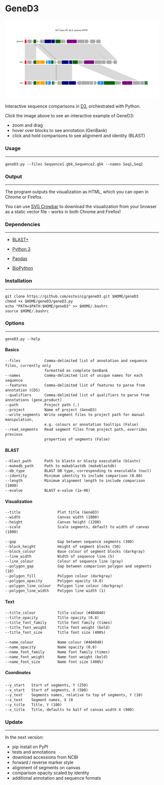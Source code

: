 # GeneD3

[![Click for interactive visualization with GeneD3](https://github.com/esteinig/geneD3/blob/master/title_image.png)](http://htmlpreview.github.io/?https://github.com/esteinig/geneD3/master/title_image.html)

Interactive sequence comparisons in [D3](https://github.com/d3), orchestrated with Python.

Click the image above to see an interactive example of GeneD3:
* zoom and drag
* hover over blocks to see annotation (GenBank)
* click and hold comparisons to see alignment and identity (BLAST)

### Usage
---

`geneD3.py --files Sequence1.gbk,Sequence2.gbk --names Seq1,Seq2`

### Output
---

The program outputs the visualization as HTML, which you can open in Chrome or Firefox.

You can use [SVG Crowbar](http://nytimes.github.io/svg-crowbar/) to download the visualization from your browser as a static vector file - works in both Chrome and Firefox!

### Dependencies
---

* [BLAST+](https://blast.ncbi.nlm.nih.gov/Blast.cgi?PAGE_TYPE=BlastDocs&DOC_TYPE=Download)
* [Python 3](https://www.continuum.io/downloads)

* [Pandas](http://pandas.pydata.org/)
* [BioPython](http://biopython.org/wiki/Documentation)

### Installation
---

```
git clone https://github.com/esteinig/geneD3.git $HOME/geneD3
chmod +x $HOME/geneD3/geneD3.py
echo "PATH=$PATH:$HOME/geneD3" >> $HOME/.bashrc
source $HOME/.bashrc
```

### Options
---

`geneD3.py --help`

#### Basics

```
--files           Comma-delimited list of annotation and sequence files, currently only 
                  formatted as complete GenBank
--names           Comma-delimited list of unique names for each sequence
--features        Comma-delimited list of features to parse from annotation (CDS)
--qualifiers      Comma-delimited list of qualifiers to parse from annotations (gene,product)
--path            Project path (.)
--project         Name of project (GeneD3)
--write_segments  Write segment files to project path for manual manipulation,
                  e.g. colours or annotation tooltips (False)
--read_segments   Read segment files from project path, overrides previous
                  properties of segments (False)
```

#### BLAST

```
--blast_path      Path to blastn or blastp executable (blastn)
--makedb_path     Path to makeblastdb (makeblastdb)
--db_type         BLAST DB type, corresponding to executable (nucl)
--identity        Minimum identity to include comparison (0.80)
--length          Minimum alignment length to include comparison (1000)
--evalue          BLAST e-value (1e-06)
```

#### Visualization

```
--title                 Plot title (GeneD3)
--width                 Canvas width (1800)
--height                Canvas height (1200)
--scale                 Scale segments, default to width of canvas (1800)

--gap                   Gap between sequence segments (300)
--block_height          Height of segment blocks (50)
--block_colour          Base colour of segment blocks (darkgray)
--line_width            Width of sequence line (5)
--line_colour           Colour of sequence line (gray)
--polygon_gap           Gap between comparison polygon and segments (10)
--polygon_fill          Polygon colour (darkgray)
--polygon_opacity       Polygon opacity (0.8)
--polygon_line_colour   Polygon line colour (darkgray)
--polygon_line_width    Polygon line width (1)
```


#### Text

```
--title_colour          Title colour (#404040)
--title_opacity         Title opacity (0.8)
--title_font_family     Title font family (times)
--title_font_weight     Title font weight (bold)
--title_font_size       Title font size (400%)

--name_colour           Name colour (#404040)
--name_opacity          Name opacity (0.8)
--name_font_family      Name font family (times)
--name_font_weight      Name font weight (bold)
--name_font_size        Name font size (400%)
```

##### Coordinates

```
--y_start   Start of segments, Y (250)
--x_start   Start of segments, X (500)
--y_text    Segments names, relative to top of segments, Y (10)
--x_text    Segment names, X (0
--y_title   Title, Y (100)
--x_title   Title, defaults to half of canvas width X (900)
```

### Update
---

In the next version:
* pip install on PyPI
* tests and annotations
* download accessions from NCBI
* forward / reverse marker style
* alignment of segments on canvas
* comparison opacity scaled by identity
* additional annotation and sequence formats

